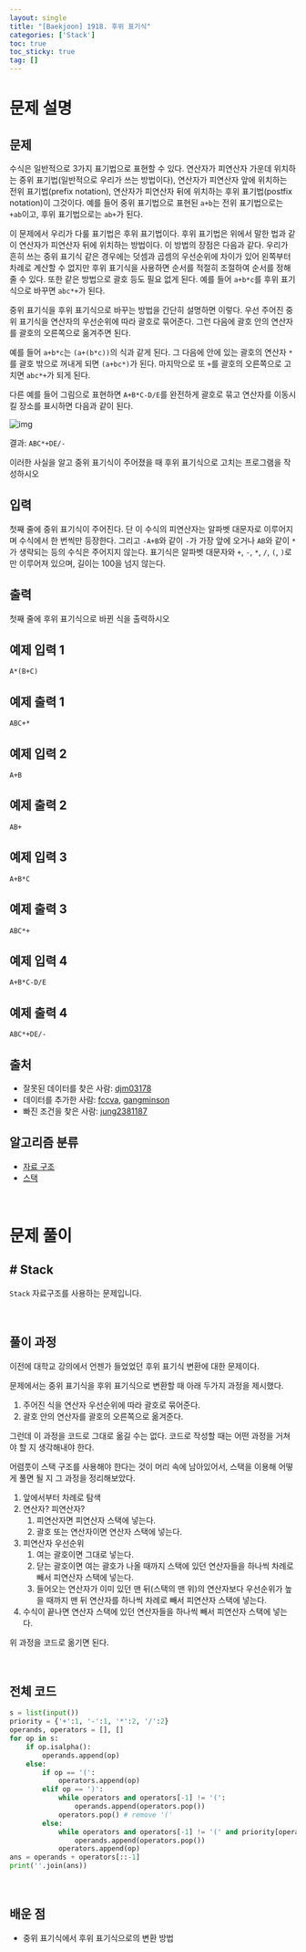 ```yaml
---
layout: single
title: "[Baekjoon] 1918. 후위 표기식"
categories: ['Stack']
toc: true
toc_sticky: true
tag: []
---
```


# 문제 설명

## 문제

수식은 일반적으로 3가지 표기법으로 표현할 수 있다. 연산자가 피연산자 가운데 위치하는 중위 표기법(일반적으로 우리가 쓰는 방법이다), 연산자가 피연산자 앞에 위치하는 전위 표기법(prefix notation), 연산자가 피연산자 뒤에 위치하는 후위 표기법(postfix notation)이 그것이다. 예를 들어 중위 표기법으로 표현된 `a+b`는 전위 표기법으로는 `+ab`이고, 후위 표기법으로는 `ab+`가 된다.

이 문제에서 우리가 다룰 표기법은 후위 표기법이다. 후위 표기법은 위에서 말한 법과 같이 연산자가 피연산자 뒤에 위치하는 방법이다. 이 방법의 장점은 다음과 같다. 우리가 흔히 쓰는 중위 표기식 같은 경우에는 덧셈과 곱셈의 우선순위에 차이가 있어 왼쪽부터 차례로 계산할 수 없지만 후위 표기식을 사용하면 순서를 적절히 조절하여 순서를 정해줄 수 있다. 또한 같은 방법으로 괄호 등도 필요 없게 된다. 예를 들어 `a+b*c`를 후위 표기식으로 바꾸면 `abc*+`가 된다.

중위 표기식을 후위 표기식으로 바꾸는 방법을 간단히 설명하면 이렇다. 우선 주어진 중위 표기식을 연산자의 우선순위에 따라 괄호로 묶어준다. 그런 다음에 괄호 안의 연산자를 괄호의 오른쪽으로 옮겨주면 된다.

예를 들어 `a+b*c`는 `(a+(b*c))`의 식과 같게 된다. 그 다음에 안에 있는 괄호의 연산자 `*`를 괄호 밖으로 꺼내게 되면 `(a+bc*)`가 된다. 마지막으로 또 `+`를 괄호의 오른쪽으로 고치면 `abc*+`가 되게 된다.

다른 예를 들어 그림으로 표현하면 `A+B*C-D/E`를 완전하게 괄호로 묶고 연산자를 이동시킬 장소를 표시하면 다음과 같이 된다.

![img](https://upload.acmicpc.net/5aad2feb-d9fc-430a-954d-73a06ba0215f/-/preview/)

결과: `ABC*+DE/-`

이러한 사실을 알고 중위 표기식이 주어졌을 때 후위 표기식으로 고치는 프로그램을 작성하시오

## 입력

첫째 줄에 중위 표기식이 주어진다. 단 이 수식의 피연산자는 알파벳 대문자로 이루어지며 수식에서 한 번씩만 등장한다. 그리고 `-A+B`와 같이 `-`가 가장 앞에 오거나 `AB`와 같이 `*`가 생략되는 등의 수식은 주어지지 않는다. 표기식은 알파벳 대문자와 `+`, `-`, `*`, `/`, `(`, `)`로만 이루어져 있으며, 길이는 100을 넘지 않는다. 

## 출력

첫째 줄에 후위 표기식으로 바뀐 식을 출력하시오

## 예제 입력 1 

```
A*(B+C)
```

## 예제 출력 1 

```
ABC+*
```

## 예제 입력 2 

```
A+B
```

## 예제 출력 2 

```
AB+
```

## 예제 입력 3 

```
A+B*C
```

## 예제 출력 3 

```
ABC*+
```

## 예제 입력 4 

```
A+B*C-D/E
```

## 예제 출력 4 

```
ABC*+DE/-
```

## 출처

- 잘못된 데이터를 찾은 사람: [djm03178](https://www.acmicpc.net/user/djm03178)
- 데이터를 추가한 사람: [fccva](https://www.acmicpc.net/user/fccva), [gangminson](https://www.acmicpc.net/user/gangminson)
- 빠진 조건을 찾은 사람: [jung2381187](https://www.acmicpc.net/user/jung2381187)

## 알고리즘 분류

- [자료 구조](https://www.acmicpc.net/problem/tag/175)
- [스택](https://www.acmicpc.net/problem/tag/71)

<br>

# 문제 풀이

## \# Stack

`Stack` 자료구조를 사용하는 문제입니다. 

<br>

## 풀이 과정

이전에 대학교 강의에서 언젠가 들었었던 후위 표기식 변환에 대한 문제이다. 

문제에서는 중위 표기식을 후위 표기식으로 변환할 때 아래 두가지 과정을 제시했다. 

1. 주어진 식을 연산자 우선순위에 따라 괄호로 묶어준다. 
2. 괄호 안의 연산자를 괄호의 오른쪽으로 옮겨준다. 

그런데 이 과정을 코드로 그대로 옮길 수는 없다. 코드로 작성할 때는 어떤 과정을 거쳐야 할 지 생각해내야 한다. 

어렴풋이 스택 구조를 사용해야 한다는 것이 머리 속에 남아있어서, 스택을 이용해 어떻게 풀면 될 지 그 과정을 정리해보았다. 

1. 앞에서부터 차례로 탐색
2. 연산자? 피연산자?
   1. 피연산자면 피연산자 스택에 넣는다. 
   2. 괄호 또는 연산자이면 연산자 스택에 넣는다. 
3. 피연산자 우선순위
   1. 여는 괄호이면 그대로 넣는다. 
   2. 닫는 괄호이면 여는 괄호가 나올 때까지 스택에 있던 연산자들을 하나씩 차례로 빼서 피연산자 스택에 넣는다. 
   3. 들어오는 연산자가 이미 있던 맨 뒤(스택의 맨 위)의 연산자보다 우선순위가 높을 때까지 맨 뒤 연산자를 하나씩 차례로 빼서 피연산자 스택에 넣는다. 
4. 수식이 끝나면 연산자 스택에 있던 연산자들을 하나씩 빼서 피연산자 스택에 넣는다. 

위 과정을 코드로 옮기면 된다. 

<br>

## 전체 코드

```python
s = list(input())
priority = {'+':1, '-':1, '*':2, '/':2}
operands, operators = [], []
for op in s:
    if op.isalpha():
        operands.append(op)
    else:
        if op == '(':
            operators.append(op)
        elif op == ')':
            while operators and operators[-1] != '(':
                operands.append(operators.pop())
            operators.pop() # remove '('
        else:
            while operators and operators[-1] != '(' and priority[operators[-1]] >= priority[op]:
                operands.append(operators.pop())
            operators.append(op)
ans = operands + operators[::-1]
print(''.join(ans))
```







<br>

## 배운 점

* 중위 표기식에서 후위 표기식으로의 변환 방법















